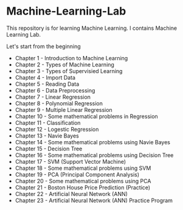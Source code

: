 # Machine-Learning-Lab 
This repository is for learning Machine Learning. I contains Machine Learning Lab.

Let's start from the beginning

- Chapter 1 - Introduction to Machine Learning
- Chapter 2 - Types of Machine Learning
- Chapter 3 - Types of Supervisied Learning 
- Chapter 4 - Import Data 
- Chapter 5 - Reading Data 
- Chapter 6 - Data Preprocessing
- Chapter 7 - Linear Regression
- Chapter 8 - Polynomial Regression
- Chapter 9 - Multiple Linear Regression
- Chapter 10 - Some mathematical problems in Regression
- Chapter 11 - Classification
- Chapter 12 - Logestic Regression
- Chapter 13 - Navie Bayes
- Chapter 14 - Some mathematical problems using Navie Bayes
- Chapter 15 - Decision Tree
- Chapter 16 - Some mathematical problems using Decision Tree
- Chapter 17 - SVM (Support Vector Machine)
- Chapter 18 - Some mathematical problems using SVM
- Chapter 19 - PCA (Principal Component Analysis)
- Chapter 20 - Some mathematical problems using PCA
- Chapter 21 - Boston House Price Prediction (Practice)
- Chapter 22 - Artificial Neural Network (ANN)
- Chapter 23 - Artificial Neural Network (ANN) Practice Program
